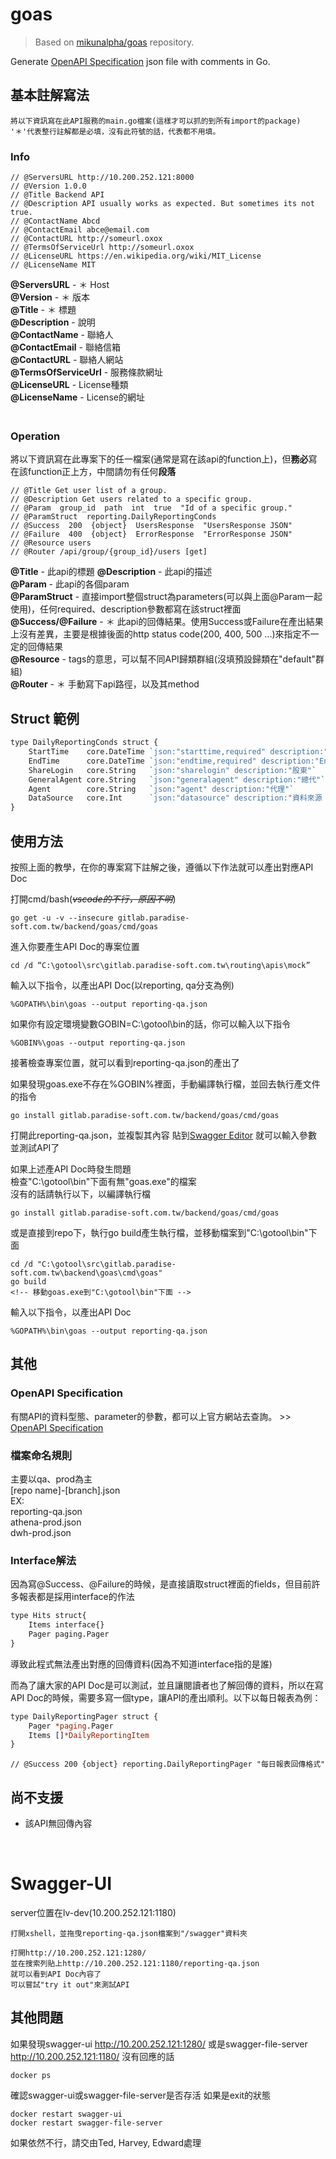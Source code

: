 # goas
> Based on [mikunalpha/goas](https://github.com/mikunalpha/goas) repository.

Generate [OpenAPI Specification](https://swagger.io/specification) json file with comments in Go.

## 基本註解寫法

```
將以下資訊寫在此API服務的main.go檔案(這樣才可以抓的到所有import的package) 
'＊'代表整行註解都是必填，沒有此符號的話，代表都不用填。
```

### Info
```
// @ServersURL http://10.200.252.121:8000
// @Version 1.0.0 
// @Title Backend API
// @Description API usually works as expected. But sometimes its not true.
// @ContactName Abcd
// @ContactEmail abce@email.com
// @ContactURL http://someurl.oxox
// @TermsOfServiceUrl http://someurl.oxox
// @LicenseURL https://en.wikipedia.org/wiki/MIT_License
// @LicenseName MIT
```

**@ServersURL** - ＊ Host      
**@Version** - ＊ 版本   
**@Title** - ＊ 標題   
**@Description** - 說明   
**@ContactName** - 聯絡人   
**@ContactEmail** - 聯絡信箱   
**@ContactURL** - 聯絡人網站   
**@TermsOfServiceUrl** - 服務條款網址   
**@LicenseURL** - License種類   
**@LicenseName** - License的網址   
　　
　　
### Operation
將以下資訊寫在此專案下的任一檔案(通常是寫在該api的function上)，但**務必**寫在該function正上方，中間請勿有任何**段落** 

```
// @Title Get user list of a group.
// @Description Get users related to a specific group.
// @Param  group_id  path  int  true  "Id of a specific group."
// @ParamStruct  reporting.DailyReportingConds
// @Success  200  {object}  UsersResponse  "UsersResponse JSON"
// @Failure  400  {object}  ErrorResponse  "ErrorResponse JSON"
// @Resource users
// @Router /api/group/{group_id}/users [get]
```

**@Title** - 此api的標題
**@Description** - 此api的描述   
**@Param** - 此api的各個param   
**@ParamStruct** - 直接import整個struct為parameters(可以與上面@Param一起使用)，任何required、description參數都寫在該struct裡面  
**@Success/@Failure** - ＊ 此api的回傳結果。使用Success或Failure在產出結果上沒有差異，主要是根據後面的http status code(200, 400, 500 ...)來指定不一定的回傳結果   
**@Resource** - tags的意思，可以幫不同API歸類群組(沒填預設歸類在"default"群組)   
**@Router** - ＊ 手動寫下api路徑，以及其method   

   
## Struct 範例
```perl
type DailyReportingConds struct {
    StartTime    core.DateTime `json:"starttime,required" description:"Start Time"`
    EndTime      core.DateTime `json:"endtime,required" description:"End Time"`
    ShareLogin   core.String   `json:"sharelogin" description:"股東"`
    GeneralAgent core.String   `json:"generalagent" description:"總代"`
    Agent        core.String   `json:"agent" description:"代理"`
    DataSource   core.Int      `json:"datasource" description:"資料來源 SQL:0,Analysis:1,ES:2"`
}
```

   
## 使用方法

按照上面的教學，在你的專案寫下註解之後，遵循以下作法就可以產出對應API Doc   

打開cmd/bash(*~~vscode的不行，原因不明~~*)
```
go get -u -v --insecure gitlab.paradise-soft.com.tw/backend/goas/cmd/goas
```
進入你要產生API Doc的專案位置
```
cd /d “C:\gotool\src\gitlab.paradise-soft.com.tw\routing\apis\mock”
```
輸入以下指令，以產出API Doc(以reporting, qa分支為例)
```
%GOPATH%\bin\goas --output reporting-qa.json
```
如果你有設定環境變數GOBIN=C:\gotool\bin的話，你可以輸入以下指令
```
%GOBIN%\goas --output reporting-qa.json
```
接著檢查專案位置，就可以看到reporting-qa.json的產出了

如果發現goas.exe不存在%GOBIN%裡面，手動編譯執行檔，並回去執行產文件的指令
```
go install gitlab.paradise-soft.com.tw/backend/goas/cmd/goas
```

打開此reporting-qa.json，並複製其內容
貼到[Swagger Editor](http://editor.swagger.io/)
就可以輸入參數並測試API了

如果上述產API Doc時發生問題  
檢查"C:\gotool\bin"下面有無"goas.exe"的檔案  
沒有的話請執行以下，以編譯執行檔
```
go install gitlab.paradise-soft.com.tw/backend/goas/cmd/goas
```
或是直接到repo下，執行go build產生執行檔，並移動檔案到"C:\gotool\bin"下面
```
cd /d "C:\gotool\src\gitlab.paradise-soft.com.tw\backend\goas\cmd\goas"
go build
<!-- 移動goas.exe到"C:\gotool\bin"下面 -->
```
輸入以下指令，以產出API Doc
```
%GOPATH%\bin\goas --output reporting-qa.json
```
   
## 其他
### OpenAPI Specification
有關API的資料型態、parameter的參數，都可以上官方網站去查詢。 >> [OpenAPI Specification](https://swagger.io/specification)

### 檔案命名規則
主要以qa、prod為主  
[repo name]-[branch].json  
EX:  
  reporting-qa.json  
  athena-prod.json  
  dwh-prod.json  

### Interface解法
因為寫@Success、@Failure的時候，是直接讀取struct裡面的fields，但目前許多報表都是採用interface的作法
```perl
type Hits struct{
	Items interface{}
	Pager paging.Pager
}
```
導致此程式無法產出對應的回傳資料(因為不知道interface指的是誰)

而為了讓大家的API Doc是可以測試，並且讓閱讀者也了解回傳的資料，所以在寫API Doc的時候，需要多寫一個type，讓API的產出順利。以下以每日報表為例：
```perl
type DailyReportingPager struct {
    Pager *paging.Pager
    Items []*DailyReportingItem
}
```
```
// @Success 200 {object} reporting.DailyReportingPager "每日報表回傳格式"
```

## 尚不支援
* 該API無回傳內容

</br>

# Swagger-UI
server位置在lv-dev(10.200.252.121:1180)
```
打開xshell，並拖曳reporting-qa.json檔案到"/swagger"資料夾
```
```
打開http://10.200.252.121:1280/
並在搜索列貼上http://10.200.252.121:1180/reporting-qa.json
就可以看到API Doc內容了
可以嘗試"try it out"來測試API
```
## 其他問題
如果發現swagger-ui http://10.200.252.121:1280/ 或是swagger-file-server http://10.200.252.121:1180/ 沒有回應的話
```
docker ps
```
確認swagger-ui或swagger-file-server是否存活
如果是exit的狀態
```
docker restart swagger-ui
docker restart swagger-file-server
```
如果依然不行，請交由Ted, Harvey, Edward處理